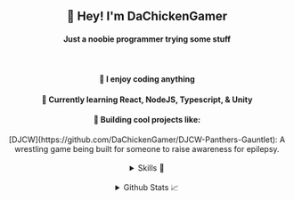 <h2 align="center">👋 Hey! I'm DaChickenGamer</h2>
<h4 align="center">Just a noobie programmer trying some stuff</h4><br/>

<div align="center">
  <h4>📍 I enjoy coding anything </h4>
  <h4>📖 Currently learning React, NodeJS, Typescript, & Unity </h4>

  <h4>🚀 Building cool projects like: </h4>
  [DJCW](https://github.com/DaChickenGamer/DJCW-Panthers-Gauntlet): A wrestling game being built for someone to raise awareness for epilepsy. <br>

  <br>
  <details>
  <summary>Skills 🧠 </summary>
  <br>

  <h4>Currently Using</h4>
  
  [![My Skills](https://skillicons.dev/icons?i=nodejs,react,nextjs,dynamodb,lua,java,django,&theme=dark)](https://skillicons.dev)

  <h4>Past Project Languages</h4>
  
  [![My Skills](https://skillicons.dev/icons?i=cpp,cs,git,html,css,js,py,php,mysql,&theme=dark)](https://skillicons.dev)

  
  <h4>Past Project Frameworks/Libraries</h4>

  [![My Skills](https://skillicons.dev/icons?i=ts,discordjs,express,selenium,flask,qt,raspberrypi,gradle,&theme=dark)](https://skillicons.dev)

  <h4>OSes Used</h4>

  [![My Skills](https://skillicons.dev/icons?i=debian,mint,ubuntu,windows&theme=dark)](https://skillicons.dev)
 
  <h4>IDEs / Editors Used</h4>

  [![My Skills](https://skillicons.dev/icons?i=eclipse,godot,unity,robloxstudio,idea,phpstorm,pycharm,webstorm,rider,replit,visualstudio,vscode,&theme=dark)](https://skillicons.dev)


  <h4>Tech Used</h4>

  [![My Skills](https://skillicons.dev/icons?i=discord,powershell,github,obsidian&theme=dark)](https://skillicons.dev)

  <h4>Wanna Learn/Use</h4>

  [![My Skills](https://skillicons.dev/icons?i=docker,kubernetes,htmx,graphql,sass,tailwind,postgres,flutter,rust,zig,redhat,unreal&theme=dark)](https://skillicons.dev)
  
  </details>

  <br>
  <details>
  <summary>Github Stats 📈  </summary>
  <br>
  
  ![DaChickenGamer's github stats](https://github-readme-stats.vercel.app/api?username=dachickengamer&theme=dark)<br>
  ![](https://github-readme-streak-stats.herokuapp.com/?user=dachickengamer&theme=dark&hide_border=false)<br>
  ![](https://github-readme-stats.vercel.app/api/top-langs/?username=dachickengamer&theme=dark&hide_border=false&include_all_commits=false&count_private=true&layout=compact)
  
  </details>
</div>
